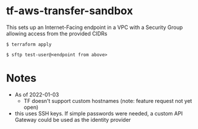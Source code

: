 # tf-aws-transfer-sandbox

This sets up an Internet-Facing endpoint in a VPC with a Security Group
allowing access from the provided CIDRs

```
$ terraform apply

$ sftp test-user@<endpoint from above>
```


# Notes

- As of 2022-01-03
  - TF doesn't support custom hostnames (note: feature request not yet open)
- this uses SSH keys. If simple passwords were needed, a custom API Gateway could
  be used as the identity provider

